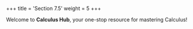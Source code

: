 +++
title = 'Section 7.5'
weight = 5
+++


Welcome to **Calculus Hub**, your one-stop resource for mastering Calculus!
